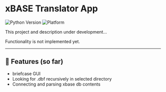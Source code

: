 # xBASE Translator App

![Python Version](https://img.shields.io/badge/python-3.10%2B-brightgreen)
![Platform](https://img.shields.io/badge/platform-linux%20%7C%20windows%20%7C%20macos-lightgrey)

This project and description under development...

Functionality is not implemented yet.

---

## 🚀 Features (so far)
- briefcase GUI
- Looking for .dbf recursively in selected directory
- Connecting and parsing xbase db contents
